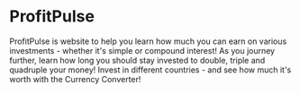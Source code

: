# ProfitPulse
ProfitPulse is website to help you learn how much you can earn on various investments - whether it's simple or compound interest! As you journey further, learn how long you should stay invested to double, triple and quadruple your money! Invest in different countries - and see how much it's worth with the Currency Converter!
